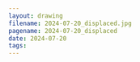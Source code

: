 ```yaml
---
layout: drawing
filename: 2024-07-20_displaced.jpg
pagename: 2024-07-20_displaced
date: 2024-07-20
tags:
---
```


